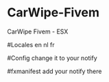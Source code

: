 # CarWipe-Fivem
CarWipe Fivem - ESX


#Locales
en
nl
fr


#Config
change it to your notify


#fxmanifest
add your notify there
